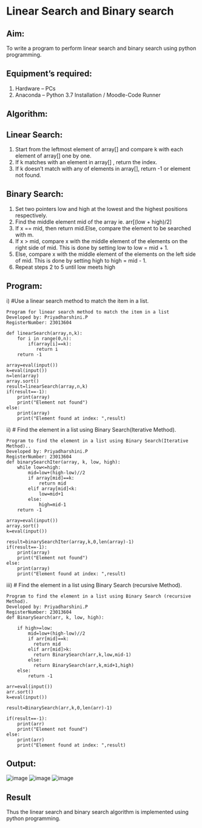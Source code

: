 # Linear Search and Binary search
## Aim:
To write a program to perform linear search and binary search using python programming.
## Equipment’s required:
1.	Hardware – PCs
2.	Anaconda – Python 3.7 Installation / Moodle-Code Runner
## Algorithm:
## Linear Search:
1.	Start from the leftmost element of array[] and compare k with each element of array[] one by one.
2.	If k matches with an element in array[] , return the index.
3.	If k doesn’t match with any of elements in array[], return -1 or element not found.
## Binary Search:
1.	Set two pointers low and high at the lowest and the highest positions respectively.
2.	Find the middle element mid of the array ie. arr[(low + high)/2]
3.	If x == mid, then return mid.Else, compare the element to be searched with m.
4.	If x > mid, compare x with the middle element of the elements on the right side of mid. This is done by setting low to low = mid + 1.
5.	Else, compare x with the middle element of the elements on the left side of mid. This is done by setting high to high = mid - 1.
6.	Repeat steps 2 to 5 until low meets high
## Program:
i)	#Use a linear search method to match the item in a list.
```
Program for linear search method to match the item in a list
Developed by: Priyadharshini.P
RegisterNumber: 23013604

def linearSearch(array,n,k):
    for i in range(0,n):
        if(array[i]==k):
           return i
    return -1

array=eval(input())
k=eval(input())
n=len(array)
array.sort()
result=linearSearch(array,n,k)
if(result==-1):
    print(array)
    print("Element not found")
else:
    print(array)
    print("Element found at index: ",result)
```
ii)	# Find the element in a list using Binary Search(Iterative Method).
```
Program to find the element in a list using Binary Search(Iterative Method)..
Developed by: Priyadharshini.P
RegisterNumber: 23013604
def binarySearchIter(array, k, low, high):
    while low<=high:
        mid=low+(high-low)//2
        if array[mid]==k:
            return mid
        elif array[mid]<k:
            low=mid+1
        else:
            high=mid-1
    return -1

array=eval(input())    
array.sort()
k=eval(input())

result=binarySearchIter(array,k,0,len(array)-1)
if(result==-1):
    print(array)
    print("Element not found")
else:
    print(array)
    print("Element found at index: ",result)
```
iii)	# Find the element in a list using Binary Search (recursive Method).
```
Program to find the element in a list using Binary Search (recursive Method).
Developed by: Priyadharshini.P
RegisterNumber: 23013604
def BinarySearch(arr, k, low, high):
  
    if high>=low:
        mid=low+(high-low)//2
        if arr[mid]==k:
          return mid
        elif arr[mid]>k:
          return BinarySearch(arr,k,low,mid-1)
        else:
          return BinarySearch(arr,k,mid+1,high)
    else:
        return -1
    
arr=eval(input())
arr.sort()
k=eval(input())

result=BinarySearch(arr,k,0,len(arr)-1)

if(result==-1):
    print(arr)
    print("Element not found")
else:
    print(arr)
    print("Element found at index: ",result)
```
## Output:
![image](https://github.com/priyadharshini210/Search-Algorithm/assets/148514638/1f62029a-255c-45ea-905d-b125bdd3e954)
![image](https://github.com/priyadharshini210/Search-Algorithm/assets/148514638/0d188f4b-2cc3-4948-b0b8-e01aae75c2df)
![image](https://github.com/priyadharshini210/Search-Algorithm/assets/148514638/6b67bd7d-e777-4c4d-8d1a-423b5cf88993)

## Result
Thus the linear search and binary search algorithm is implemented using python programming.
